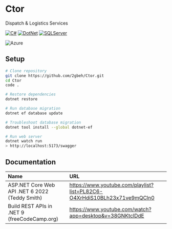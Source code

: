 # Ctor

Dispatch & Logistics Services

[![C#](https://img.shields.io/badge/CSharp-13.x-178600.svg)](https://learn.microsoft.com/en-us/dotnet/csharp/tour-of-csharp/overview)
[![DotNet](https://img.shields.io/badge/.NET-9.x-68217A.svg)](https://learn.microsoft.com/en-us/aspnet/core/tutorials/min-web-api?view=aspnetcore-9.0&tabs=visual-studio)
[![SQLServer](https://img.shields.io/badge/SQLServer-16.x-CC2927.svg)](https://www.w3schools.com/mysql/default.asp)

![Azure](https://img.shields.io/badge/azure-%230072C6.svg?style=for-the-badge&logo=microsoftazure&logoColor=white)

## Setup

```bash
# Clone repository
git clone https://github.com/2gbeh/Ctor.git
cd Ctor
code .

# Restore dependencies
dotnet restore

# Run database migration
dotnet ef database update

# Troubleshoot database migration
dotnet tool install --global dotnet-ef

# Run web server
dotnet watch run
> http://localhost:5173/swagger
```

## Documentation

| Name                                           | URL                                                                      |
| :--------------------------------------------- | :----------------------------------------------------------------------- |
| ASP.NET Core Web API .NET 6 2022 (Teddy Smith) | https://www.youtube.com/playlist?list=PL82C6-O4XrHdiS10BLh23x71ve9mQCln0 |
| Build REST APIs in .NET 9 (freeCodeCamp.org)   | https://www.youtube.com/watch?app=desktop&v=38GNKtclDdE                  |
